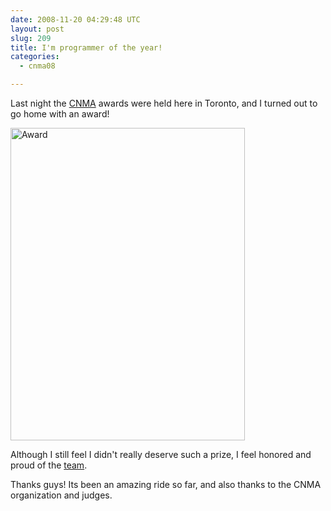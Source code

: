 ```yaml
---
date: 2008-11-20 04:29:48 UTC
layout: post
slug: 209
title: I'm programmer of the year!
categories:
  - cnma08

---
```

<p>Last night the <a href="http://www.cnma.ca/">CNMA</a> awards were held here in Toronto, and I turned out to go home with an award!</p>

<p><a href="http://www.flickr.com/photos/topener/3043368427/" title="Award by Topener, on Flickr"><img src="http://farm4.static.flickr.com/3062/3043368427_7e630b44dd.jpg" width="375" height="500" alt="Award" /></a></p>

<p>Although I still feel I didn't really deserve such a prize, I feel honored and proud of the <a href="http://www.filemobile.com/">team</a>.</p>

<p>Thanks guys! Its been an amazing ride so far, and also thanks to the CNMA organization and judges.</p>